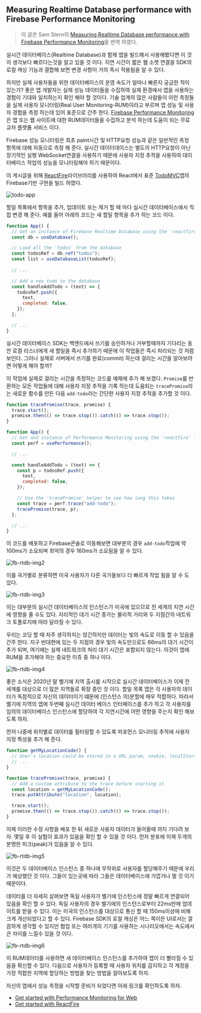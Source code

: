 ## Measuring Realtime Database performance with Firebase Performance Monitoring

> 이 글은 Sam Stern의 [Measuring Realtime Database performance with Firebase Performance Monitoring](https://firebase.googleblog.com/2021/03/rtdb-performance-monitoring.html)을 번역 하였다. 

실시간 데이터베이스(Realtime Database)과 함께 앱을 빌드해서 사용해봤다면 이 것이 생각보다 빠르다는것을 알고 있을 것 이다. 지연 시간이 짧은 웹 소켓 연결을 SDK의 로컬 캐싱 기능과 결합해 보면 변경 사항이 거의 즉시 적용됨을 알 수 있다. 

하지만 실제 사용자들을 위한 데이터베이스의 운영 속도가 얼마나 빠른지 궁금한 적이 있는가? 좋은 앱 개발자는 실제 성능 데이터들을 수집하여 실제 환경에서 앱을 사용하는 경험이 기대와 일치하는지 확인 해야 할 것이다. 기술 업계의 많은 사람들이 이런 측정들을 실제 사용자 모니터링(Real User Monitoring-RUM)이라고 부르며 앱 성능 및 사용자 경험을 측정 하는데 있어 표준으로 간주 한다. [Firebase Performance Monitoring](https://firebase.google.com/docs/perf-mon)은 앱 또는 웹 사이트에 대한 RUM데이터들을 수집하고 분석 하는데 도움이 되는 무료 교차 플랫폼 서비스 이다. 

Firebase 성능 모니터링은 최초 paint시간 및 HTTP요청 성능과 같은 일반적인 측정 항목에 대해 자동으로 측정 해 준다. 실시간 데이터데이스는 별도의 HTTP요청이 아닌 장기적인 실행 WebSocket연결을 사용하기 때문에 사용자 지정 추적을 사용하여 데이터베이스 작업의 성능을 모니터링해야 하기 때문이다. 

이 게시글을 위해 [ReactFire](https://github.com/FirebaseExtended/reactfire)라이브러리를 사용하여 React에서 표준 [TodoMVC](http://todomvc.com/)앱의 Firebase기반 구현을 빌드 하였다. 

![todo-app](./images/firebase-perm-todoapp.gif)

할일 목록에서 항목을 추가, 업데이트 또는 제거 할 때 마다 실시간 데이터베이스에서 직접 변경 해 준다. 예를 들어 아래의 코드는 새 할일 항목을 추가 하는 코드 이다. 

```javascript
function App() {
  // Get an instance of Firebase Realtime Database using the 'reactfire' library
  const db = useDatabase();

  // Load all the 'todos' from the database
  const todosRef = db.ref("todos");
  const list = useDatabaseList(todosRef);
  
  // ...

  // Add a new todo to the database
  const handleAddTodo = (text) => {
    todosRef.push({
      text,
      completed: false,
    });
  };

  // ...
}
```

실시간 데이터베이스 SDK는 백엔드에서 쓰기를 승인하거나 거부할때까지 기다리는 동안 로컬 리스너에게 새 할일을 즉시 추가하기 때문에 이 작업들은 즉시 처리되는 것 처럼 보인다. 그러나 실제로 서버에서 쓰기를 완료(commit) 하는데 걸리는 시간을 알아보려면 어떻게 해야 할까? 

이 작업에 실제로 걸리는 시간을 측정하는 코드를 예제에 추가 해 보겠다. `Promise`를 반환하는 모든 작업들에 대해 사용자 지정 추적을 기록 하는데 도움되는 `tracePromise`라는 새로운 함수를 만든 다음 `add-todo`라는 간단한 사용자 지정 추적을 추가할 것 이다. 

```javascript
function tracePromise(trace, promise) {
  trace.start();
  promise.then(() => trace.stop()).catch(() => trace.stop());
}

function App() {
  // Get and instance of Performance Monitoring using the 'reactfire' library
  const perf = usePerformance();

  // ...

  const handleAddTodo = (text) => {
    const p = todosRef.push({
      text,
      completed: false,
    });

    // Use the 'tracePromise' helper to see how long this takes
    const trace = perf.trace("add-todo");
    tracePromise(trace, p);
  };

  // ...
}
```

이 코드를 배포하고 Firebase콘솔로 이동해보면 대부분의 경우 `add-todo`작업에 약 100ms가 소요되며 최악의 경우 160ms가 소요됨을 알 수 있다. 

![fb-rtdb-img2](./images/firebase-perm-img2.png)

이를 국가별로 분류하면 미국 사용자가 다른 국가들보다 더 빠르게 작업 됨을 알 수 도 있다. 

![fb-rtdb-img3](./images/firebase-perm-img3.png)

이는 대부분의 실시간 데이터베이스의 인스턴스가 미국에 있으므로 전 세계의 지연 시간에 영향을 줄 수도 있다. 지리적인 대기 시간 증가는 물리적 거리와 두 지점간의 네트워크 토폴로지에 따라 달라질 수 있다. 

우리는 코딩 할 때 자주 생각하지는 않긴하지만 데이터는 빛의 속도로 이동 할 수 있음을 간주 한다. 지구 반대편에 있는 두 지점의 경우 빛의 속도만으로도 66ms의 대기 시간이 추가 되며, 여기에는 실제 네트워크의 처리 대기 시간은 포함되지 않는다. 이것이 앱에 RUM을 추가해야 하는 중요한 이쥬 중 하나 이다. 

![fb-rtdb-img4](./images/firebase-perm-img4.png)

좋은 소식은 2020년 말 벨기에 지역 출시를 시작으로 실시간 데이터베이스가 이제 전 세계를 대상으로 더 많은 지역들로 확장 중인 것 이다. 할일 목록 앱은 각 사용자의 데이터가 독점적으로 자신의 데이터이기 떄문에 (인스턴스 의)분할에 매우 적합하다. 따라서 벨기에 지역의 앱에 두번째 실시간 데이터 베이스 인터페이스를 추가 하고 각 사용자를 임의의 데이터베이스 인스턴스에 할당하여 각 지연시간에 어떤 영향을 주는지 확인 해보도록 하자. 

먼저 나중에 위치별로 데이터를 필터링할 수 있도록 퍼포먼스 모니터링 추적에 사용자 지정 특성을 추가 해 준다. 

```javascript
function getMyLocationCode() {
  // User's location could be stored in a URL param, cookie, localStorage, etc.
  // ... 
}

function tracePromise(trace, promise) {
  // Add a custom attribute to the trace before starting it
  const location = getMyLocationCode();
  trace.putAttribute("location", location);

  trace.start();
  promise.then(() => trace.stop()).catch(() => trace.stop());
}
```

이제 이러한 수정 사항을 배포 한 뒤 새로운 사용자 데이터가 들어올때 까지 기다려 보자. 몇일 후 이 실험이 효과가 있음을 확인 할 수 있을 것 이다. 먼저 분포에 이제 두개의 분명한 피크(peak)가 있음을 알 수 있다. 

![fb-rtdb-img5](./images/firebase-perm-img5.png)

이것은 두 데이터베이스 인스턴스 중 하나에 무작위로 사용자를 할당해주기 때문에 우리가 예상했던 것 이다. 그들이 있는곳에 따라 그들은 데이터베이스에 가깝거나 멀 것 이기 때문이다. 

데이터를 더 자세히 살펴보면 독일 사용자가 벨기에 인스턴스에 정말 빠르게 연결되어 있음을 확인 할 수 있다. 독일 사용자의 경우 벨기에의 인스턴스로부터 22ms만에 업데이트를 받을 수 있다. 이는 미국의 인스턴스를 대상으로 통신 할 때 150ms이상에 비해 크게 개선되었다고 할 수 있다. Firebase SDK의 로컬 캐싱은 어느 쪽이든 UI로서는 깔끔하게 생각할 수 있지만 협업 또는 여러개의 기기를 사용하는 시나리오에서는 속도에서 큰 차이를 느낄수 있을 것 이다. 

![fb-rtdb-img6](./images/firebase-perm-img6.png)

이 RUM데이터를 사용하면 새 데이터베이스 인스턴스를 추가하여 앱이 더 빨라질 수 있음을 확신할 수 있다. 다음으로 사용자가 등록할 때 사용자 위치를 감지하고 각 계정을 가장 적합한 지역에 할당하는 방법을 찾는 방법을 알아보도록 하자. 

자신의 앱에서 성능 측정을 시작할 준비가 되었다면 아래 링크를 확인하도록 하자. 

- [Get started with Performance Monitoring for Web](https://firebase.google.com/docs/perf-mon/get-started-web)
- [Get started with ReactFire](https://github.com/FirebaseExtended/reactfire)